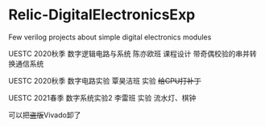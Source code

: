 # Relic-DigitalElectronicsExp
Few verilog projects about simple digital electronics modules

UESTC 2020秋季 数字逻辑电路与系统 陈亦欧班 课程设计 带奇偶校验的串并转换通信系统

UESTC 2020秋季 数字电路实验 覃昊洁班 实验 ~~给CPU打补丁~~

UESTC 2021春季 数字系统实验2 李雷班 实验 流水灯、棋钟

可以把~~盗版~~Vivado卸了
